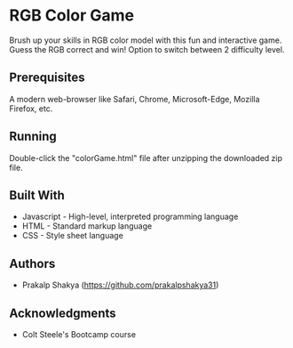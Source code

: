 # RGB Color Game

Brush up your skills in RGB color model with this fun and interactive game. Guess the RGB correct and win! Option to switch between 2 difficulty level.

## Prerequisites
A modern web-browser like Safari, Chrome, Microsoft-Edge, Mozilla Firefox, etc.

## Running
Double-click the "colorGame.html" file after unzipping the downloaded zip file.

## Built With

* Javascript - High-level, interpreted programming language
* HTML - Standard markup language
* CSS - Style sheet language

## Authors

* Prakalp Shakya (https://github.com/prakalpshakya31)

## Acknowledgments

* Colt Steele's Bootcamp course
